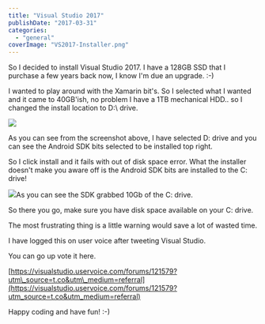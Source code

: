 ```yaml
---
title: "Visual Studio 2017"
publishDate: "2017-03-31"
categories: 
  - "general"
coverImage: "VS2017-Installer.png"
---
```


So I decided to install Visual Studio 2017. I have a 128GB SSD that I purchase a few years back now, I know I'm due an upgrade. :-)

I wanted to play around with the Xamarin bit's. So I selected what I wanted and it came to 40GB'ish, no problem I have a 1TB mechanical HDD.. so I changed the install location to D:\\ drive.

![](/images/VS2017-Installer.png)

As you can see from the screenshot above, I have selected D: drive and you can see the Android SDK bits selected to be installed top right. 

So I click install and it fails with out of disk space error. What the installer doesn't make you aware off is the Android SDK bits are installed to the C: drive! 

![](/images/VS2017-Andriod-SDK.png)As you can see the SDK grabbed 10Gb of the C: drive.  

So there you go, make sure you have disk space available on your C: drive.

The most frustrating thing is a little warning would save a lot of wasted time.

I have logged this on user voice after tweeting Visual Studio.

You can go up vote it here.

[https://visualstudio.uservoice.com/forums/121579?utm\_source=t.co&utm\_medium=referral](https://visualstudio.uservoice.com/forums/121579?utm_source=t.co&utm_medium=referral)

Happy coding and have fun! :-)
